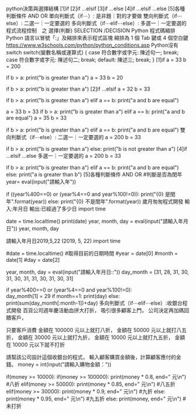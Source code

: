 python決策與選擇結構
[1]if
[2]if ...elsif
[3]if ...else
[4]if ...elsif ...else
[5]各種判斷條件
   AND
   OR
單向判斷式（if⋯）: 是非題｜對的才要做
雙向判斷式（if⋯else）: 二選一｜一定要選的
多向判斷式（if⋯elif⋯else）: 多選一｜一定要選的
程式流程控制　之 選擇(判斷) SELECTION /DECISION
Python 程式碼縮排
Python 語言以冒號「:」及縮排來表示程式區塊
縮排為 1 個 Tab 鍵或 4 個空白鍵
https://www.w3schools.com/python/python_conditions.asp
Python沒有switch
switch(變數名稱或運算式) {
    case 符合數字或字元:
        陳述句一;
        break;
    case 符合數字或字元:
        陳述句二;
        break;
    default:
        陳述三;
        break;
}
[1]if
a = 33
b = 200

if b > a:
  print("b is greater than a")
a = 33
b = 20

if b > a:
  print("b is greater than a")
[2]if ...elsif
a = 32
b = 33

if b > a:
  print("b is greater than a")
elif a == b:
  print("a and b are equal")

a = 33
b = 33
if b > a:
  print("b is greater than a")
elif a == b:
  print("a and b are equal")
a = 35
b = 33

if b > a:
  print("b is greater than a")
elif a == b:
  print("a and b are equal")
雙向判斷式（if⋯else）: 二選一｜一定要選的
a = 200
b = 33

if b > a:
  print("b is greater than a")
else:
  print("b is not greater than a")
[4]if ...elsif ...else 多選一｜一定要選的
a = 200
b = 33

if b > a:
  print("b is greater than a")
elif a == b:
  print("a and b are equal")
else:
  print("a is greater than b")
[5]各種判斷條件 AND OR
#判斷是否為閏年
year= eval(input("請輸入年"))

if ((year%400==0) or (year%4==0 and year%100!=0)):
  print("{0} 是閏年".format(year))
else:
  print("{0} 不是閏年".format(year))
歲月匆匆程式開發
輸入:年月日
輸出:已經過了多少日
import time

date = time.localtime()	
print(date)
year, month, day = eval(input("請輸入年月日"))
year, month, day

請輸入年月日2019,5,22
(2019, 5, 22)
import time


#date = time.localtime()		#取得目前的日期時間
#year = date[0]
#month = date[1]
#day = date[2]

year, month, day = eval(input("請輸入年月日::"))
day_month = [31, 28, 31, 30, 31, 30, 31, 31, 30, 31, 30, 31]

if year%400==0 or (year%4==0 and year%100!=0):	
  day_month[1] = 29
if month==1:
    print(day)
else:
    print(sum(day_month[:month-1])+day)
多向判斷式（if⋯elif⋯else）:收銀台程式開發
百貨公司週年慶活動血拼大打折，
吸引很多顧客上門，
公司決定再加碼回饋客戶，

只要客戶消費
金額在 100000 元以上就打八折，
金額在 50000 元以上就打八五折，
金額在 30000 元以上就打九折，
金額在 10000 元以上就打九五折，
金額在 10000 元以下就不打折

請幫該公司設計這個收銀台的程式，
輸入顧客購買金額後，計算顧客應付的金錢。
money = int(input("請輸入購物金額："))

if(money >= 10000):
    if(money >= 100000):
        print(money * 0.8, end=" 元\n")  #八折
    elif(money >= 50000):
        print(money * 0.85, end=" 元\n")  #八五折
    elif(money >= 30000):
        print(money * 0.9, end=" 元\n")  #九折
    else:
        print(money * 0.95, end=" 元\n")  #九五折
else:
    print(money, end=" 元\n")  #未打折
